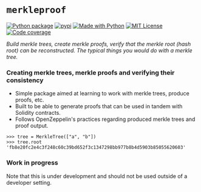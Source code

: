# `merkleproof`

[![Python package](https://github.com/kalaspuff/merkleproof/workflows/Python%20package/badge.svg)](https://github.com/kalaspuff/merkleproof/actions/workflows/pythonpackage.yml)
[![pypi](https://badge.fury.io/py/merkleproof.svg)](https://pypi.python.org/pypi/merkleproof/)
[![Made with Python](https://img.shields.io/pypi/pyversions/merkleproof)](https://www.python.org/)
[![MIT License](https://img.shields.io/github/license/kalaspuff/merkleproof.svg)](https://github.com/kalaspuff/merkleproof/blob/master/LICENSE)
[![Code coverage](https://codecov.io/gh/kalaspuff/merkleproof/branch/master/graph/badge.svg)](https://codecov.io/gh/kalaspuff/merkleproof/tree/master/merkleproof)

*Build merkle trees, create merkle proofs, verify that the merkle root (hash root) can be reconstructed. The typical things you would do with a merkle tree.*

### Creating merkle trees, merkle proofs and verifying their consistency

* Simple package aimed at learning to work with merkle trees, produce proofs, etc.
* Built to be able to generate proofs that can be used in tandem with Solidity contracts.
* Follows OpenZeppelin's practices regarding produced merkle trees and proof output.

```pycon
>>> tree = MerkleTree(["a", "b"])
>>> tree.root
'fb8e20fc2e4c3f248c60c39bd652f3c1347298bb977b8b4d5903b85055620603'
```

### Work in progress

Note that this is under development and should not be used outside of a developer setting.
